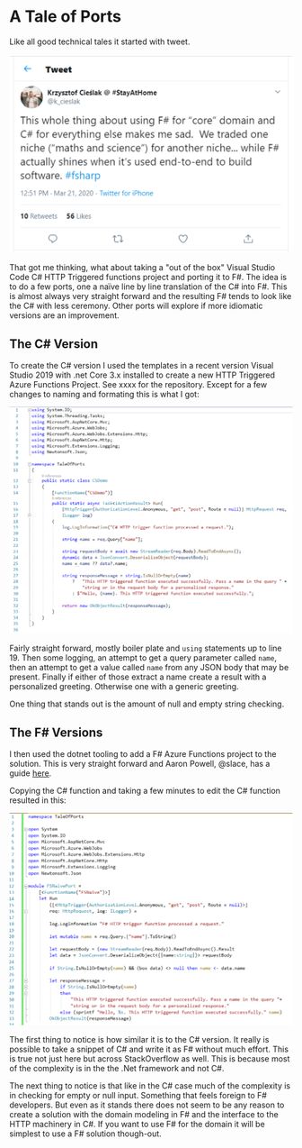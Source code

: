 # A Tale of Ports

Like all good technical tales it started with tweet.  

![Domain only tweet.](./images/domain-only.png "")

That got me thinking, what about taking a "out of the box" Visual Studio Code C# HTTP Triggered functions project and porting it to F#. The idea is to do a few ports, one a naïve line by line translation of the C# into F#. This is almost always very straight forward and the resulting F# tends to look like the C# with less ceremony. Other ports will explore if more idiomatic versions are an improvement. 

## The C# Version

To create the C# version I used the templates in a recent version Visual Studio 2019 with .net Core 3.x installed to create a new HTTP Triggered Azure Functions Project. See xxxx for the repository. Except for a few changes to naming and formating this is what I got:

![C# code.](./images/c-code.png "")


Fairly straight forward, mostly boiler plate and `using` statements up to line 19. Then some logging,  an attempt to get a query parameter called `name`, then an attempt to get a value called `name` from any JSON body that may be present. Finally if either of those extract a name create a result with a personalized greeting. Otherwise one with a generic greeting. 

One thing that stands out is the amount of null and empty string checking. 

## The F# Versions

I then used the dotnet tooling to add a F# Azure Functions project to the solution. This is very straight forward and Aaron Powell, @slace, has a guide [here](https://www.aaron-powell.com/posts/2020-01-13-creating-azure-functions-in-fsharp/).

Copying the C# function and taking a few minutes to edit the C# function resulted in this: 

![C# code.](./images/f-naive.png "")

The first thing to notice is how similar it is to the C# version. It really is possible to take a snippet of C# and write it as F# without much effort. This is true not just here but across StackOverflow as well. This is because most of the complexity is in the the .Net framework and not C#. 

The next thing to notice is that like in the C# case much of the complexity is in checking for empty or null input. Something that feels foreign to F# developers. But even as it stands there does not seem to be any reason to create a solution with the domain modeling in F# and the interface to the HTTP machinery in C#. If you want to use F# for the domain it will be simplest to use a F# solution though-out. 

